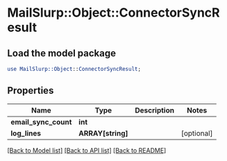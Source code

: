 # MailSlurp::Object::ConnectorSyncResult

## Load the model package
```perl
use MailSlurp::Object::ConnectorSyncResult;
```

## Properties
Name | Type | Description | Notes
------------ | ------------- | ------------- | -------------
**email_sync_count** | **int** |  | 
**log_lines** | **ARRAY[string]** |  | [optional] 

[[Back to Model list]](../README#documentation-for-models) [[Back to API list]](../README#documentation-for-api-endpoints) [[Back to README]](../README)


